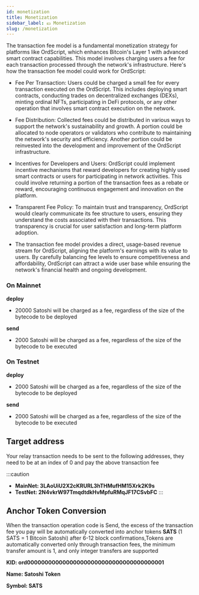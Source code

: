 ```yaml
---
id: monetization 
title: Monetization
sidebar_label: 💴‍ Monetization
slug: /monetization	
---
```



The transaction fee model is a fundamental monetization strategy for platforms like OrdScript, which enhances Bitcoin's Layer 1 with advanced smart contract capabilities. This model involves charging users a fee for each transaction processed through the network's infrastructure. Here's how the transaction fee model could work for OrdScript:

- Fee Per Transaction: Users could be charged a small fee for every transaction executed on the OrdScript. This includes deploying smart contracts, conducting trades on decentralized exchanges (DEXs), minting ordinal NFTs, participating in DeFi protocols, or any other operation that involves smart contract execution on the network.

- Fee Distribution: Collected fees could be distributed in various ways to support the network's sustainability and growth. A portion could be allocated to node operators or validators who contribute to maintaining the network's security and efficiency. Another portion could be reinvested into the development and improvement of the OrdScript infrastructure.

- Incentives for Developers and Users: OrdScript could implement incentive mechanisms that reward developers for creating highly used smart contracts or users for participating in network activities. This could involve returning a portion of the transaction fees as a rebate or reward, encouraging continuous engagement and innovation on the platform.

- Transparent Fee Policy: To maintain trust and transparency, OrdScript would clearly communicate its fee structure to users, ensuring they understand the costs associated with their transactions. This transparency is crucial for user satisfaction and long-term platform adoption.

- The transaction fee model provides a direct, usage-based revenue stream for OrdScript, aligning the platform's earnings with its value to users. By carefully balancing fee levels to ensure competitiveness and affordability, OrdScript can attract a wide user base while ensuring the network's financial health and ongoing development.


### On Mainnet

**deploy** 
- 20000 Satoshi will be charged as a fee, regardless of the size of the bytecode to be deployed

**send** 
- 2000 Satoshi will be charged as a fee, regardless of the size of the bytecode to be executed

### On Testnet

**deploy** 
- 2000 Satoshi will be charged as a fee, regardless of the size of the bytecode to be deployed

**send** 
- 2000 Satoshi will be charged as a fee, regardless of the size of the bytecode to be executed


## Target address
Your relay transaction needs to be sent to the following addresses, they need to be at an index of 0 and pay the above transaction fee

:::caution
- **MainNet: 3LAoUiU2X2cKRURL3hTHMufHM15Xrk2K9s**
- **TestNet: 2N4vkrW97TmqdtdkHvMpfuRMqJF17CSvbFC**
:::


## Anchor Token Conversion

When the transaction operation code is Send, the excess of the transaction fee you pay will be automatically converted into anchor tokens **SATS** (1 SATS = 1 Bitcoin Satoshi) after 6-12 block confirmations,Tokens are automatically converted only through transaction fees, the minimum transfer amount is 1, and only integer transfers are supported

**KID: ord000000000000000000000000000000000000001**

**Name: Satoshi Token**

**Symbol: SATS**

